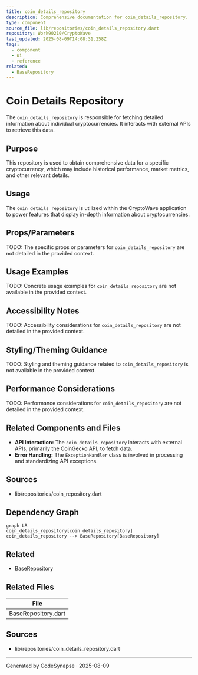 ```yaml
---
title: coin_details_repository
description: Comprehensive documentation for coin_details_repository.
type: component
source_file: lib/repositories/coin_details_repository.dart
repository: Work90210/CryptoWave
last_updated: 2025-08-09T14:08:31.258Z
tags:
  - component
  - ui
  - reference
related:
  - BaseRepository
---
```

# Coin Details Repository

The `coin_details_repository` is responsible for fetching detailed information about individual cryptocurrencies. It interacts with external APIs to retrieve this data.

## Purpose

This repository is used to obtain comprehensive data for a specific cryptocurrency, which may include historical performance, market metrics, and other relevant details.

## Usage

The `coin_details_repository` is utilized within the CryptoWave application to power features that display in-depth information about cryptocurrencies.

## Props/Parameters

TODO: The specific props or parameters for `coin_details_repository` are not detailed in the provided context.

## Usage Examples

TODO: Concrete usage examples for `coin_details_repository` are not available in the provided context.

## Accessibility Notes

TODO: Accessibility considerations for `coin_details_repository` are not detailed in the provided context.

## Styling/Theming Guidance

TODO: Styling and theming guidance related to `coin_details_repository` is not available in the provided context.

## Performance Considerations

TODO: Performance considerations for `coin_details_repository` are not detailed in the provided context.

## Related Components and Files

*   **API Interaction:** The `coin_details_repository` interacts with external APIs, primarily the CoinGecko API, to fetch data.
*   **Error Handling:** The `ExceptionHandler` class is involved in processing and standardizing API exceptions.

## Sources

*   lib/repositories/coin_repository.dart

## Dependency Graph

```mermaid
graph LR
coin_details_repository[coin_details_repository]
coin_details_repository --> BaseRepository[BaseRepository]
```


## Related
- BaseRepository

## Related Files

| File |
|---|
| BaseRepository.dart |

## Sources
- lib/repositories/coin_details_repository.dart

---
Generated by CodeSynapse · 2025-08-09